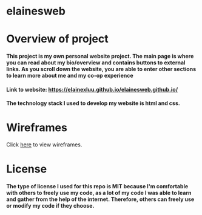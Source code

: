 # elainesweb

# Overview of project
#### This project is my own personal website project. The main page is where you can read about my bio/overview and contains buttons to external links. As you scroll down the website, you are able to enter other sections to learn more about me and my co-op experience

#### Link to website: https://elainexluu.github.io/elainesweb.github.io/

#### The technology stack I used to develop my website is html and css.

# Wireframes
Click [here](https://www.figma.com/file/KnGDS1ufcwBY5FGfkOi0yU/CMPT-276%3A-Assignment-3?type=design&node-id=0%3A1&mode=design&t=IXi3BmsMHXQ55RQp-1) to view wireframes.

# License
#### The type of license I used for this repo is MIT because I'm comfortable with others to freely use my code, as a lot of my code I was able to learn and gather from the help of the internet. Therefore, others can freely use or modify my code if they choose.